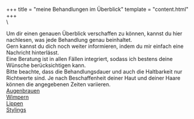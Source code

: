 +++
title = "meine Behandlungen im Überblick"
template = "content.html"
+++
\
\
<div class="text-center">
Um dir einen genauen Überblick verschaffen zu können, kannst du hier nachlesen, was jede Behandlung genau beinhaltet.<br/>
Gern kannst du dich noch weiter informieren, indem du mir einfach eine Nachricht hinterlässt.<br/>
Eine Beratung ist in allen Fällen integriert, sodass ich bestens deine Wünsche berücksichtigen kann.<br/>
Bitte beachte, dass die Behandlungsdauer und auch die Haltbarkeit nur Richtwerte sind. Je nach Beschaffenheit deiner Haut und deiner Haare können die angegebenen Zeiten variieren.
</div>

<div class="grid grid-row-4 gap-4 md:grid-cols-4 w-full mt-10 p-5">
    <div class="text-center">
        <a href="/behandlungen/augen" class="block bg-price1 pt-5 pb-5 pl-10 pr-10 text-white">Augenbrauen</a>
    </div>
    <div class="text-center">
        <a href="/behandlungen/wimpern" class="block bg-price2 pt-5 pb-5 pl-10 pr-10 text-white">Wimpern</a>
    </div>
    <div class="text-center">
        <a href="/behandlungen/lippen" class="block bg-price3 pt-5 pb-5 pl-10 pr-10 text-white">Lippen</a>
    </div>
    <div class="text-center">
        <a href="/behandlungen/stylings" class="block bg-price4 pt-5 pb-5 pl-10 pr-10 text-white">Stylings</a>
    </div>
</div>
